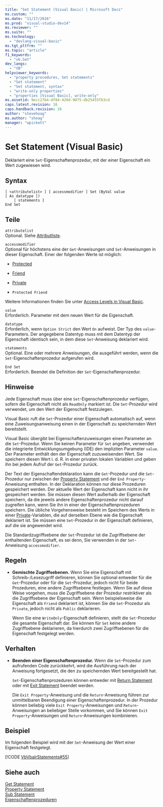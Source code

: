 ```yaml
---
title: "Set Statement (Visual Basic) | Microsoft Docs"
ms.custom: ""
ms.date: "11/17/2016"
ms.prod: "visual-studio-dev14"
ms.reviewer: ""
ms.suite: ""
ms.technology: 
  - "devlang-visual-basic"
ms.tgt_pltfrm: ""
ms.topic: "article"
f1_keywords: 
  - "vb.Set"
dev_langs: 
  - "VB"
helpviewer_keywords: 
  - "property procedures, Set statements"
  - "Set statement"
  - "Set statement, syntax"
  - "write-only properties"
  - "properties [Visual Basic], write-only"
ms.assetid: 9ecc27b4-df84-420d-9075-db25455fb3cd
caps.latest.revision: 16
caps.handback.revision: 16
author: "stevehoag"
ms.author: "shoag"
manager: "wpickett"
---
```

# Set Statement (Visual Basic)
Deklariert eine `Set`\-Eigenschaftenprozedur, mit der einer Eigenschaft ein Wert zugewiesen wird.  
  
## Syntax  
  
```  
[ <attributelist> ] [ accessmodifier ] Set (ByVal value [ As datatype ])  
    [ statements ]  
End Set  
```  
  
## Teile  
 `attributelist`  
 Optional.  Siehe [Attributliste](../../../visual-basic/language-reference/statements/attribute-list.md).  
  
 `accessmodifier`  
 Optional für höchstens eine der `Get`\-Anweisungen und `Set`\-Anweisungen in dieser Eigenschaft.  Einer der folgenden Werte ist möglich:  
  
-   [Protected](../../../visual-basic/language-reference/modifiers/protected.md)  
  
-   [Friend](../../../visual-basic/language-reference/modifiers/friend.md)  
  
-   [Private](../../../visual-basic/language-reference/modifiers/private.md)  
  
-   `Protected Friend`  
  
 Weitere Informationen finden Sie unter [Access Levels in Visual Basic](../../../visual-basic/programming-guide/language-features/declared-elements/access-levels.md).  
  
 `value`  
 Erforderlich.  Parameter mit dem neuen Wert für die Eigenschaft.  
  
 `datatype`  
 Erforderlich, wenn `Option Strict` den Wert `On` aufweist.  Der Typ des `value`\-Parameters.  Der angegebene Datentyp muss mit dem Datentyp der Eigenschaft identisch sein, in dem diese `Set`\-Anweisung deklariert wird.  
  
 `statements`  
 Optional.  Eine oder mehrere Anweisungen, die ausgeführt werden, wenn die `Set`\-Eigenschaftenprozedur aufgerufen wird.  
  
 `End Set`  
 Erforderlich.  Beendet die Definition der `Set`\-Eigenschaftenprozedur.  
  
## Hinweise  
 Jede Eigenschaft muss über eine `Set`\-Eigenschaftenprozedur verfügen, sofern die Eigenschaft nicht als `ReadOnly` markiert ist.  Die `Set`\-Prozedur wird verwendet, um den Wert der Eigenschaft festzulegen.  
  
 Visual Basic ruft die `Set`\-Prozedur einer Eigenschaft automatisch auf, wenn eine Zuweisungsanweisung einen in der Eigenschaft zu speichernden Wert bereitstellt.  
  
 Visual Basic übergibt bei Eigenschaftenzuweisungen einen Parameter an die `Set`\-Prozedur.  Wenn Sie keinen Parameter für `Set` angeben, verwendet die integrierte Entwicklungsumgebung \(IDE\) den impliziten Parameter `value`.  Der Parameter enthält den der Eigenschaft zuzuweisenden Wert.  Sie speichern diesen Wert i. d. R. in einer privaten lokalen Variablen und geben ihn bei jedem Aufruf der `Get`\-Prozedur zurück.  
  
 Der Text der Eigenschaftendeklaration kann die `Get`\-Prozedur und die `Set`\-Prozedur nur zwischen der [Property Statement](../../../visual-basic/language-reference/statements/property-statement.md) und der `End Property`\-Anweisung enthalten.  In der Deklaration können nur diese Prozeduren gespeichert werden.  Der aktuelle Wert der Eigenschaft kann nicht in ihr gespeichert werden.  Sie müssen diesen Wert außerhalb der Eigenschaft speichern, da die jeweils andere Eigenschaftenprozedur nicht darauf zugreifen kann, wenn Sie ihn in einer der Eigenschaftenprozeduren speichern.  Die übliche Vorgehensweise besteht im Speichern des Werts in einer [Private](../../../visual-basic/language-reference/modifiers/private.md)\-Variablen, die auf derselben Ebene wie die Eigenschaft deklariert ist.  Sie müssen eine `Set`\-Prozedur in der Eigenschaft definieren, auf die sie angewendet wird.  
  
 Die Standardzugriffsebene der `Set`\-Prozedur ist die Zugriffsebene der enthaltenden Eigenschaft, es sei denn, Sie verwenden in der `Set`\-Anweisung `accessmodifier`.  
  
## Regeln  
  
-   **Gemischte Zugriffsebenen.** Wenn Sie eine Eigenschaft mit Schreib\-\/Lesezugriff definieren, können Sie optional entweder für die `Get`\-Prozedur oder für die `Set`\-Prozedur, jedoch nicht für beide Prozeduren, eine andere Zugriffsebene festlegen.  Wenn Sie auf diese Weise vorgehen, muss die Zugriffsebene der Prozedur restriktiver als die Zugriffsebene der Eigenschaft sein.  Wenn beispielsweise die Eigenschaft als `Friend` deklariert ist, können Sie die `Set`\-Prozedur als `Private`, jedoch nicht als `Public` deklarieren.  
  
     Wenn Sie eine `WriteOnly`\-Eigenschaft definieren, stellt die `Set`\-Prozedur die gesamte Eigenschaft dar.  Sie können für `Set` keine andere Zugriffsebene deklarieren, da hierdurch zwei Zugriffsebenen für die Eigenschaft festgelegt werden.  
  
## Verhalten  
  
-   **Beenden einer Eigenschaftenprozedur.** Wenn die `Set`\-Prozedur zum aufrufenden Code zurückkehrt, wird die Ausführung nach der Anweisung fortgesetzt, die den zu speichernden Wert bereitgestellt hat.  
  
     `Set`\-Eigenschaftenprozeduren können entweder mit [Return Statement](../../../visual-basic/language-reference/statements/return-statement.md) oder mit [Exit Statement](../../../visual-basic/language-reference/statements/exit-statement.md) beendet werden.  
  
     Die `Exit Property`\-Anweisung und die `Return`\-Anweisung führen zur unmittelbaren Beendigung einer Eigenschaftenprozedur.  In der Prozedur können beliebig viele `Exit Property`\-Anweisungen und `Return`\-Anweisungen an beliebiger Stelle vorkommen, und Sie können `Exit Property`\-Anweisungen und `Return`\-Anweisungen kombinieren.  
  
## Beispiel  
 Im folgenden Beispiel wird mit der `Set`\-Anweisung der Wert einer Eigenschaft festgelegt.  
  
 [!CODE [VbVbalrStatements#55](../CodeSnippet/VS_Snippets_VBCSharp/VbVbalrStatements#55)]  
  
## Siehe auch  
 [Get Statement](../../../visual-basic/language-reference/statements/get-statement.md)   
 [Property Statement](../../../visual-basic/language-reference/statements/property-statement.md)   
 [Sub Statement](../../../visual-basic/language-reference/statements/sub-statement.md)   
 [Eigenschaftenprozeduren](../../../visual-basic/programming-guide/language-features/procedures/property-procedures.md)